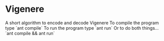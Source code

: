 # Vigenere
A short algorithm to encode and decode Vigenere
To compile the program type 
´ant compile´
To run the program type
´ant run´
Or to do both things...
´ant compile && ant run´

